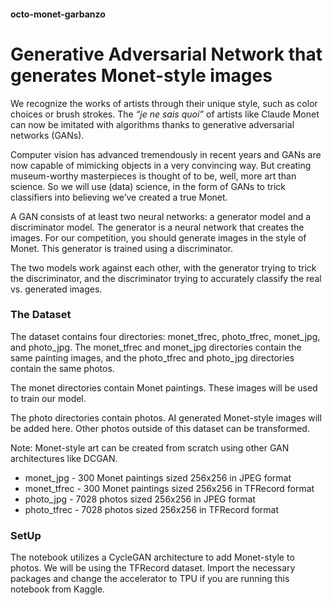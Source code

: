 #### **octo-monet-garbanzo**

# **Generative Adversarial Network that generates Monet-style images**

We recognize the works of artists through their unique style, such as color choices or brush strokes. The *“je ne sais quoi”* of artists like Claude Monet can now be imitated with algorithms thanks to generative adversarial networks (GANs).

Computer vision has advanced tremendously in recent years and GANs are now capable of mimicking objects in a very convincing way. But creating museum-worthy masterpieces is thought of to be, well, more art than science. So we will use (data) science, in the form of GANs to trick classifiers into believing we’ve created a true Monet.

A GAN consists of at least two neural networks: a generator model and a discriminator model. The generator is a neural network that creates the images. For our competition, you should generate images in the style of Monet. This generator is trained using a discriminator.

The two models work against each other, with the generator trying to trick the discriminator, and the discriminator trying to accurately classify the real vs. generated images.

### **The Dataset**

The dataset contains four directories: monet_tfrec, photo_tfrec, monet_jpg, and photo_jpg. The monet_tfrec and monet_jpg directories contain the same painting images, and the photo_tfrec and photo_jpg directories contain the same photos.

The monet directories contain Monet paintings. These images will be used to train our model.

The photo directories contain photos. AI generated Monet-style images will be added here. Other photos outside of this dataset can be transformed.

Note: Monet-style art can be created from scratch using other GAN architectures like DCGAN.

- monet_jpg - 300 Monet paintings sized 256x256 in JPEG format
- monet_tfrec - 300 Monet paintings sized 256x256 in TFRecord format
- photo_jpg - 7028 photos sized 256x256 in JPEG format
- photo_tfrec - 7028 photos sized 256x256 in TFRecord format

### **SetUp**

The notebook utilizes a CycleGAN architecture to add Monet-style to photos. We will be using the TFRecord dataset. Import the necessary packages and change the accelerator to TPU if you are running this notebook from Kaggle.

